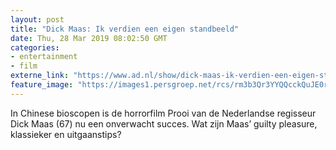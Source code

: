 ```yaml
---
layout: post
title: "Dick Maas: Ik verdien een eigen standbeeld"
date: Thu, 28 Mar 2019 08:02:50 GMT
categories: 
- entertainment 
- film 
externe_link: "https://www.ad.nl/show/dick-maas-ik-verdien-een-eigen-standbeeld~a7b16ef7/"
feature_image: "https://images1.persgroep.net/rcs/rm3b3Qr3YYQQcckQuJE0rKSk_2w/diocontent/78657702/_fitwidth/400/?appId=21791a8992982cd8da851550a453bd7f&quality=0.7"
---
```


In Chinese bioscopen is de horrorfilm Prooi van de Nederlandse regisseur Dick Maas (67) nu een onverwacht succes. Wat zijn Maas’ guilty pleasure, klassieker en uitgaanstips?
